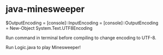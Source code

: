 ﻿# java-minesweeper

$OutputEncoding = [console]::InputEncoding = [console]::OutputEncoding = New-Object System.Text.UTF8Encoding

Run command in terminal before compiling to change encoding to UTF-8.

Run Logic.java to play Minesweeper!
